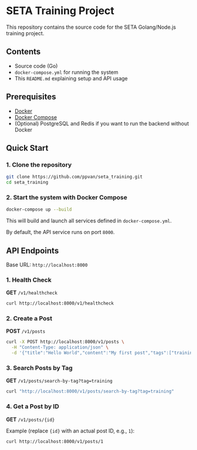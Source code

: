 # SETA Training Project

This repository contains the source code for the SETA Golang/Node.js training project.

## Contents

- Source code (Go)
- `docker-compose.yml` for running the system
- This `README.md` explaining setup and API usage


## Prerequisites

- [Docker](https://www.docker.com/get-started)
- [Docker Compose](https://docs.docker.com/compose/install/)
- (Optional) PostgreSQL and Redis if you want to run the backend without Docker


## Quick Start

### 1. Clone the repository

```bash
git clone https://github.com/ppvan/seta_training.git
cd seta_training
```

### 2. Start the system with Docker Compose

```bash
docker-compose up --build
```

This will build and launch all services defined in `docker-compose.yml`.

By default, the API service runs on port `8000`.


## API Endpoints

Base URL: `http://localhost:8000`

### 1. Health Check

**GET** `/v1/healthcheck`

```bash
curl http://localhost:8000/v1/healthcheck
```

### 2. Create a Post

**POST** `/v1/posts`

```bash
curl -X POST http://localhost:8000/v1/posts \
  -H "Content-Type: application/json" \
  -d '{"title":"Hello World","content":"My first post","tags":["training","golang"]}'
```

### 3. Search Posts by Tag

**GET** `/v1/posts/search-by-tag?tag=training`

```bash
curl "http://localhost:8000/v1/posts/search-by-tag?tag=training"
```

### 4. Get a Post by ID

**GET** `/v1/posts/{id}`

Example (replace `{id}` with an actual post ID, e.g., `1`):

```bash
curl http://localhost:8000/v1/posts/1
```

